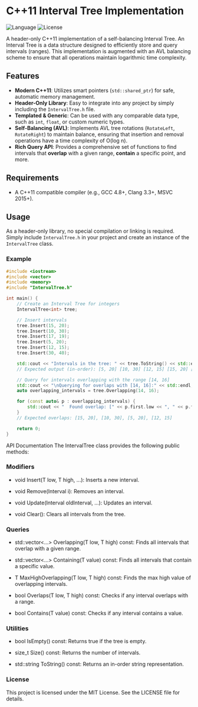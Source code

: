 # C++11 Interval Tree Implementation

![Language](https://img.shields.io/badge/language-C%2B%2B11-blue.svg)
![License](https://img.shields.io/badge/license-MIT-green.svg)

A header-only C++11 implementation of a self-balancing Interval Tree. An Interval Tree is a data structure designed to efficiently store and query intervals (ranges). This implementation is augmented with an AVL balancing scheme to ensure that all operations maintain logarithmic time complexity.

## Features

* **Modern C++11**: Utilizes smart pointers (`std::shared_ptr`) for safe, automatic memory management.
* **Header-Only Library**: Easy to integrate into any project by simply including the `IntervalTree.h` file.
* **Templated & Generic**: Can be used with any comparable data type, such as `int`, `float`, or custom numeric types.
* **Self-Balancing (AVL)**: Implements AVL tree rotations (`RotateLeft`, `RotateRight`) to maintain balance, ensuring that insertion and removal operations have a time complexity of O(log n).
* **Rich Query API**: Provides a comprehensive set of functions to find intervals that **overlap** with a given range, **contain** a specific point, and more.

## Requirements

* A C++11 compatible compiler (e.g., GCC 4.8+, Clang 3.3+, MSVC 2015+).

## Usage

As a header-only library, no special compilation or linking is required. Simply include `IntervalTree.h` in your project and create an instance of the `IntervalTree` class.

### Example

```cpp
#include <iostream>
#include <vector>
#include <memory>
#include "IntervalTree.h"

int main() {
    // Create an Interval Tree for integers
    IntervalTree<int> tree;

    // Insert intervals
    tree.Insert(15, 20);
    tree.Insert(10, 30);
    tree.Insert(17, 19);
    tree.Insert(5, 20);
    tree.Insert(12, 15);
    tree.Insert(30, 40);

    std::cout << "Intervals in the tree: " << tree.ToString() << std::endl;
    // Expected output (in-order): [5, 20] [10, 30] [12, 15] [15, 20] [17, 19] [30, 40]

    // Query for intervals overlapping with the range [14, 16]
    std::cout << "\nQuerying for overlaps with [14, 16]:" << std::endl;
    auto overlapping_intervals = tree.Overlapping(14, 16);

    for (const auto& p : overlapping_intervals) {
        std::cout << "  Found overlap: [" << p.first.low << ", " << p.first.high << "]" << std::endl;
    }
    // Expected overlaps: [15, 20], [10, 30], [5, 20], [12, 15]

    return 0;
}
```
API Documentation
The IntervalTree class provides the following public methods:

### Modifiers
* void Insert(T low, T high, ...): Inserts a new interval.

* void Remove(Interval<T> i): Removes an interval.

* void Update(Interval<T> oldInterval, ...): Updates an interval.

* void Clear(): Clears all intervals from the tree.

### Queries
* std::vector<...> Overlapping(T low, T high) const: Finds all intervals that overlap with a given range.

* std::vector<...> Containing(T value) const: Finds all intervals that contain a specific value.

* T MaxHighOverlapping(T low, T high) const: Finds the max high value of overlapping intervals.

* bool Overlaps(T low, T high) const: Checks if any interval overlaps with a range.

* bool Contains(T value) const: Checks if any interval contains a value.

### Utilities
* bool IsEmpty() const: Returns true if the tree is empty.

* size_t Size() const: Returns the number of intervals.

* std::string ToString() const: Returns an in-order string representation.

### License
This project is licensed under the MIT License. See the LICENSE file for details.
